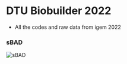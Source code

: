 # DTU Biobuilder 2022
- All the codes and raw data from igem 2022

### sBAD
![sBAD](https://github.com/Hypertyz/igem2022/blob/main/sBAD.gif)
